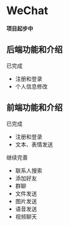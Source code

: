 # WeChat
**项目起步中**

## 后端功能和介绍
已完成
- 注册和登录
- 个人信息修改

## 前端功能和介绍
已完成
- 注册和登录
- 文本、表情发送

继续完善
- 联系人搜索
- 添加好友
- 群聊
- 文件发送
- 图片发送
- 语音发送
- 视频聊天
